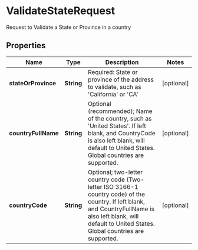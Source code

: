 

# ValidateStateRequest

Request to Validate a State or Province in a country

## Properties

| Name | Type | Description | Notes |
|------------ | ------------- | ------------- | -------------|
|**stateOrProvince** | **String** | Required: State or province of the address to validate, such as &#39;California&#39; or &#39;CA&#39; |  [optional] |
|**countryFullName** | **String** | Optional (recommended); Name of the country, such as &#39;United States&#39;.  If left blank, and CountryCode is also left blank, will default to United States.  Global countries are supported. |  [optional] |
|**countryCode** | **String** | Optional; two-letter country code (Two-letter ISO 3166-1 country code) of the country.  If left blank, and CountryFullName is also left blank, will default to United States.  Global countries are supported. |  [optional] |



